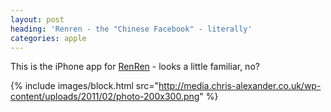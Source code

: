 ```yaml
---
layout: post
heading: 'Renren - the "Chinese Facebook" - literally'
categories: apple
---
```


This is the iPhone app for [RenRen](http://renren.com) - looks a little familiar, no?

{% include images/block.html src="http://media.chris-alexander.co.uk/wp-content/uploads/2011/02/photo-200x300.png" %}